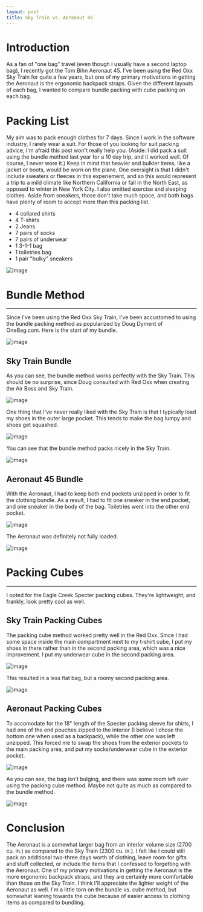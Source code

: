 ```yaml
---
layout: post
title: Sky Train vs. Aeronaut 45
---
```


# Introduction

As a fan of "one bag" travel (even though I usually have a second laptop bag), I recently got the Tom Bihn Aeronaut 45.  I've been using the Red Oxx Sky Train for quite a few years, but one of my primary motivations in getting the Aeronaut is the ergonomic backpack straps.  Given the different layouts of each bag, I wanted to compare bundle packing with cube packing on each bag.  

# Packing List

My aim was to pack enough clothes for 7 days.  Since I work in the software industry, I rarely wear a suit.  For those of you looking for suit packing advice, I'm afraid this post won't really help you.  (Aside: I did pack a suit using the bundle method last year for a 10 day trip, and it worked well.  Of course, I never wore it.)  Keep in mind that heavier and bulkier items, like a jacket or boots, would be worn on the plane.  One oversight is that I didn't include sweaters or fleeces in this experiement, and so this would represent a trip to a mild climate like Northern California or fall in the North East, as opposed to winter in New York City.  I also omitted exercise and sleeping clothes.  Aside from sneakers, those don't take much space, and both bags have plenty of room to accept more than this packing list.

* 4 collared shirts
* 4 T-shirts
* 2 Jeans
* 7 pairs of socks
* 7 pairs of underwear
* 1 3-1-1 bag
* 1 toiletries bag
* 1 pair "bulky" sneakers

![image](/assets/redoxx-tombihn/all-clothes.jpg)


# Bundle Method
---

Since I've been using the Red Oxx Sky Train, I've been accustomed to using the bundle packing method as popularized by Doug Dyment of OneBag.com.  Here is the start of my bundle.

![image](/assets/redoxx-tombihn/bundle.jpg)

## Sky Train Bundle

As you can see, the bundle method works perfectly with the Sky Train.  This should be no surprise, since Doug consulted with Red Oxx when creating the Air Boss and Sky Train.

![image](/assets/redoxx-tombihn/ro-bundle2.jpg)

One thing that I've never really liked with the Sky Train is that I typically load my shoes in the outer large pocket.  This tends to make the bag lumpy and shoes get squashed.  

![image](/assets/redoxx-tombihn/ro-bundle-closed2.jpg) 

You can see that the bundle method packs nicely in the Sky Train.

![image](/assets/redoxx-tombihn/ro-bundle-closed.jpg)

## Aeronaut 45 Bundle

With the Aeronaut, I had to keep both end pockets unzipped in order to fit the clothing bundle.  As a result, I had to fit one sneaker in the end pocket, and one sneaker in the body of the bag.  Toiletries went into the other end pocket.

![image](/assets/redoxx-tombihn/tb-bundle-closed.jpg)

The Aeronaut was definitely not fully loaded.

![image](/assets/redoxx-tombihn/tb-bundle-closed2.jpg)

# Packing Cubes
---

I opted for the Eagle Creek Specter packing cubes.  They're lightweight, and frankly, look pretty cool as well.

## Sky Train Packing Cubes

The packing cube method worked pretty well in the Red Oxx.  Since I had some space inside the main compartment next to my t-shirt cube, I put my shoes in there rather than in the second packing area, which was a nice improvement.  I put my underwear cube in the second packing area.

![image](/assets/redoxx-tombihn/ro-cubes.jpg)

This resulted in a less flat bag, but a roomy second packing area.

![image](/assets/redoxx-tombihn/ro-cubes-closed.jpg)


## Aeronaut Packing Cubes

To accomodate for the 18" length of the Specter packing sleeve for shirts, I had one of the end pouches zipped to the interior (I believe I chose the bottom one when used as a backpack), while the other one was left unzipped.  This forced me to swap the shoes from the exterior pockets to the main packing area, and put my socks/underwear cube in the exterior pocket.

![image](/assets/redoxx-tombihn/tb-cubes.jpg)

As you can see, the bag isn't bulging, and there was some room left over using the packing cube method.  Maybe not quite as much as compared to the bundle method.

![image](/assets/redoxx-tombihn/tb-cubes-closed.jpg)

# Conclusion

The Aeronaut is a somewhat larger bag from an interior volume size (2700 cu. in.) as compared to the Sky Train (2300 cu. in.).  I felt like I could still pack an additional two-three days worth of clothing, leave room for gifts and stuff collected, or include the items that I confessed to forgetting with the Aeronaut.  One of my primary motivations in getting the Aeronaut is the more ergonomic backpack straps, and they are certainly more comfortable than those on the Sky Train.  I think I'll appreciate the lighter weight of the Aeronaut as well.  I'm a little torn on the bundle vs. cube method, but somewhat leaning towards the cube because of easier access to clothing items as compared to bundling.